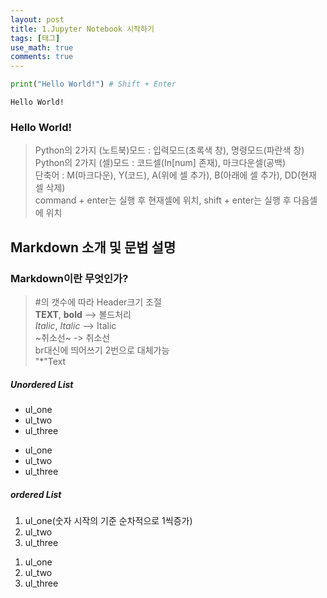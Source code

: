 ```yaml
---
layout: post
title: 1.Jupyter Notebook 시작하기
tags: [태그]
use_math: true
comments: true
---
```

```python
print("Hello World!") # Shift + Enter
```

    Hello World!
    

### Hello World!

> Python의 2가지 (노트북)모드 : 입력모드(초록색 창), 명령모드(파란색 창)<br>
> Python의 2가지 (셀)모드 : 코드셀(In[num] 존재), 마크다운셀(공백)<br>
> 단축어 : M(마크다운), Y(코드), A(위에 셀 추가), B(아래에 셀 추가), DD(현재 셀 삭제)<br>
> command + enter는 실행 후 현재셀에 위치, shift + enter는 실행 후 다음셀에 위치<br>

## Markdown 소개 및 문법 설명

### Markdown이란 무엇인가?
> #의 갯수에 따라 Header크기 조절<br>
> **TEXT**, __bold__ --> 볼드처리<br>
> *Italic*, _Italic_ --> Italic<br>
> ~취소선~ -> 취소선  
> br대신에 띄어쓰기 2번으로 대체가능  
> "*"Text

##### Unordered List
- ul_one
- ul_two
- ul_three
 * ul_one
 * ul_two
 * ul_three

##### ordered List
1. ul_one(숫자 시작의 기준 순차적으로 1씩증가)
2. ul_two
3. ul_three  
 1) ul_one  
 2) ul_two  
 3) ul_three



```python

```


```python

```


```python

```

